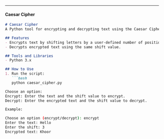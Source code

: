 
---

#### **Caesar Cipher**
```markdown
# Caesar Cipher
A Python tool for encrypting and decrypting text using the Caesar Cipher method.

## Features
- Encrypts text by shifting letters by a user-defined number of positions.
- Decrypts encrypted text using the same shift value.

## Tools and Libraries
- Python 3.x

## How to Use
1. Run the script:
   ```bash
   python caesar_cipher.py

Choose an option:
Encrypt: Enter the text and the shift value to encrypt.
Decrypt: Enter the encrypted text and the shift value to decrypt.

Example:

Choose an option (encrypt/decrypt): encrypt
Enter the text: Hello
Enter the shift: 3
Encrypted text: Khoor
